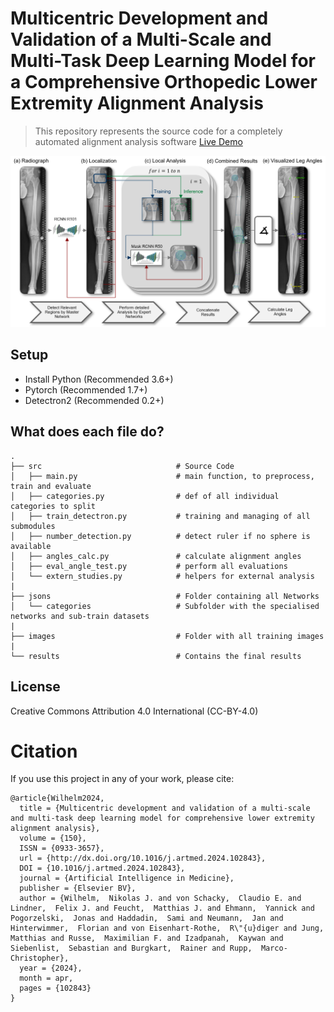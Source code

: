 # Multicentric Development and Validation of a Multi-Scale and Multi-Task Deep Learning Model for a Comprehensive Orthopedic Lower Extremity Alignment Analysis
>This repository represents the source code for a completely automated alignment analysis software
[Live Demo](https://osteosynapp.web.app "Try the Demo WebApp")


 <img src="architecture.png" alt="Drawing" style="width: 1200px;">


## Setup

* Install Python (Recommended 3.6+)
* Pytorch (Recommended 1.7+)
* Detectron2 (Recommended 0.2+)

## What does each file do? 

    .     
    ├── src                              # Source Code
    │   ├── main.py                      # main function, to preprocess, train and evaluate
    │   ├── categories.py                # def of all individual categories to split
    │   ├── train_detectron.py           # training and managing of all submodules
    │   ├── number_detection.py          # detect ruler if no sphere is available
    │   ├── angles_calc.py               # calculate alignment angles
    │   ├── eval_angle_test.py           # perform all evaluations
    │   └── extern_studies.py            # helpers for external analysis
    |
    ├── jsons                            # Folder containing all Networks
    │   └── categories                   # Subfolder with the specialised networks and sub-train datasets
    |
    ├── images                           # Folder with all training images
    |
    └── results                          # Contains the final results

## License
Creative Commons Attribution 4.0 International (CC-BY-4.0)


# Citation

If you use this project in any of your work, please cite:

```
@article{Wilhelm2024,
  title = {Multicentric development and validation of a multi-scale and multi-task deep learning model for comprehensive lower extremity alignment analysis},
  volume = {150},
  ISSN = {0933-3657},
  url = {http://dx.doi.org/10.1016/j.artmed.2024.102843},
  DOI = {10.1016/j.artmed.2024.102843},
  journal = {Artificial Intelligence in Medicine},
  publisher = {Elsevier BV},
  author = {Wilhelm,  Nikolas J. and von Schacky,  Claudio E. and Lindner,  Felix J. and Feucht,  Matthias J. and Ehmann,  Yannick and Pogorzelski,  Jonas and Haddadin,  Sami and Neumann,  Jan and Hinterwimmer,  Florian and von Eisenhart-Rothe,  R\"{u}diger and Jung,  Matthias and Russe,  Maximilian F. and Izadpanah,  Kaywan and Siebenlist,  Sebastian and Burgkart,  Rainer and Rupp,  Marco-Christopher},
  year = {2024},
  month = apr,
  pages = {102843}
}
```
